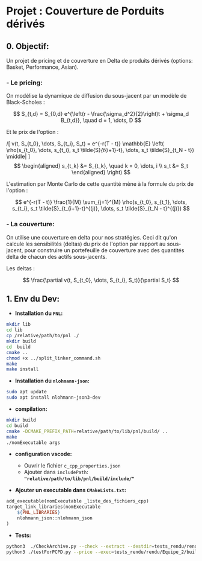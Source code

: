 # Projet : Couverture de Porduits dérivés

## 0. **Objectif:**

Un projet de pricing et de couverture en Delta de produits dérivés (options: Basket, Performance, Asian).

### - **Le pricing:**

On modélise la dynamique de diffusion du sous-jacent par un modèle de Black-Scholes :

$$
S_{t,d} = S_{0,d} e^{\left(r - \frac{\sigma_d^2}{2}\right)t + \sigma_d B_{t,d}}, \quad d = 1, \dots, D
$$

Et le prix de l'option :

/[ v(t, S_{t_0}, \dots, S_{t_i}, S_t) = e^{-r(T - t)} \mathbb{E} \left( \rho(s_{t_0}, \dots, s_{t_i}, s_t \tilde{S}_{t_{i+1}-t}, \dots, s_t \tilde{S}_{t_N - t}) \middle| \]
$$
\begin{aligned}
  s_{t_k} &= S_{t_k}, \quad k = 0, \dots, i \\
  s_t &= S_t
\end{aligned}
\right)
$$

L'estimation par Monte Carlo de cette quantité mène à la formule du prix de l'option :

$$
e^{-r(T - t)} \frac{1}{M} \sum_{j=1}^{M} \rho(s_{t_0}, s_{t_1}, \dots, s_{t_i}, s_t \tilde{S}_{t_{i+1}-t}^{(j)}, \dots, s_t \tilde{S}_{t_N - t}^{(j)})
$$

### - **La couverture:**

On utilise une couverture en delta pour nos stratégies. Ceci dit qu'on calcule les sensibilités (deltas) du prix de l'option par rapport au sous-jacent, pour construire un portefeuille de couverture avec des quantités delta de chacun des actifs sous-jacents.

Les deltas :

$$
\frac{\partial v(t, S_{t_0}, \dots, S_{t_i}, S_t)}{\partial S_t}
$$



## 1. **Env du Dev:**

-   **Installation du `PNL`:**

```bash
mkdir lib
cd lib
cp /relative/path/to/pnl ./
mkdir build
cd  build
cmake ..
chmod +x ../split_linker_command.sh
make
make install
```

-   **Installation du `nlohmann-json`:**

```bash
sudo apt update
sudo apt install nlohmann-json3-dev
```

-   **compilation:**

```bash
mkdir build
cd build
cmake -DCMAKE_PREFIX_PATH=relative/path/to/lib/pnl/build/ ..
make
./nomExecutable args
```

-   **configuration vscode:**

    -   Ouvrir le fichier `c_cpp_properties.json`
    -   Ajouter dans `includePath`: **`"relative/path/to/lib/pnl/build/include/"`**

-   **Ajouter un executable dans `CMakeLists.txt`:**

```Makefile
add_executable(nomExecutable _liste_des_fichiers_cpp)
target_link_libraries(nomExecutable
    ${PNL_LIBRARIES}
    nlohmann_json::nlohmann_json
)

```

-   **Tests:**

```bash
python3  ./CheckArchive.py --check --extract --destdir=tests_rendu/rendu/  --build --pnldir=lib/pnl/build/  tests_rendu/Equipe_2.tar.gz
python3 ./testForPCPD.py --price --exec=tests_rendu/rendu/Equipe_2/build/price0  --datadir=tests_rendu/data/  --outdir=tests_rendu/out
```
